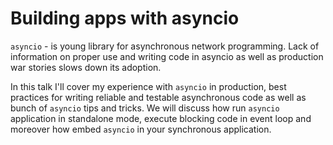 # Building apps with asyncio

`asyncio` - is young library for asynchronous network programming. Lack of 
information on proper use and writing code in asyncio as well as production war
stories slows down its adoption.

In this talk I'll cover my experience with `asyncio` in production, best 
practices for writing reliable and testable asynchronous code as well as bunch of 
`asyncio` tips and tricks. We will discuss how run `asyncio` application in standalone
mode, execute blocking code in event loop and moreover how embed `asyncio`  in your
synchronous application. 
